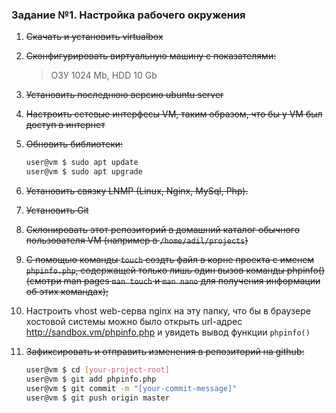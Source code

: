 ### Задание №1. Настройка рабочего окружения

1. ~~Скачать и установить virtualbox~~
2. ~~Сконфигурировать виртуальную машину с показателями:~~
    > ОЗУ 1024 Mb, HDD 10 Gb
    
3. ~~Установить последнюю версию ubuntu server~~
4. ~~Настроить сетевые интерфесы VM, таким образом, что бы у VM был доступ в интернет~~
5. ~~Обновить библиотеки:~~
    ```bash
    user@vm $ sudo apt update
    user@vm $ sudo apt upgrade
    ```
6. ~~Установить связку LNMP (Linux, Nginx, MySql, Php).~~
7. ~~Установить Git~~
8. ~~Склонировать этот репозиторий в домашний каталог обычного пользователя VM (например в `/home/adil/projects`)~~
9. ~~С помощью команды `touch` создть файл в корне проекта с именем `phpinfo.php`, содержащей только лишь один 
вызов команды phpinfo() (смотри man pages `man touch` и `man nano` для получения информации об этих командах);~~
10. Настроить vhost web-серва nginx на эту папку, что бы в браузере хостовой системы можно было открыть 
url-адрес http://sandbox.vm/phpinfo.php и увидеть вывод функции `phpinfo()`
11. ~~Зафиксировать и отправить изменения в репозиторий на github:~~
    ```bash
    user@vm $ cd [your-project-root]
    user@vm $ git add phpinfo.php
    user@vm $ git commit -m "[your-commit-message]"
    user@vm $ git push origin master
    ```
